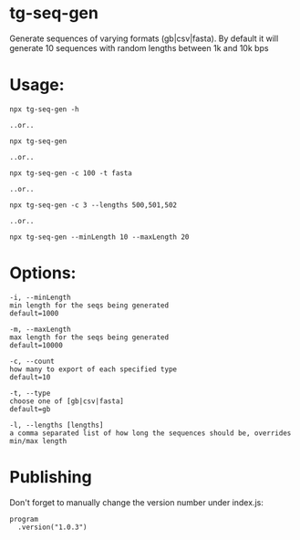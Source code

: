 # tg-seq-gen
Generate sequences of varying formats (gb|csv|fasta). By default it will generate 10 sequences with random lengths between 1k and 10k bps

# Usage:
```
npx tg-seq-gen -h 

..or..

npx tg-seq-gen 

..or..

npx tg-seq-gen -c 100 -t fasta

..or..

npx tg-seq-gen -c 3 --lengths 500,501,502

..or.. 

npx tg-seq-gen --minLength 10 --maxLength 20
```


# Options: 
```
-i, --minLength
min length for the seqs being generated
default=1000

-m, --maxLength
max length for the seqs being generated
default=10000

-c, --count
how many to export of each specified type
default=10
  
-t, --type
choose one of [gb|csv|fasta]
default=gb

-l, --lengths [lengths]
a comma separated list of how long the sequences should be, overrides min/max length
```

# Publishing
Don't forget to manually change the version number under index.js:
```
program
  .version("1.0.3")
```